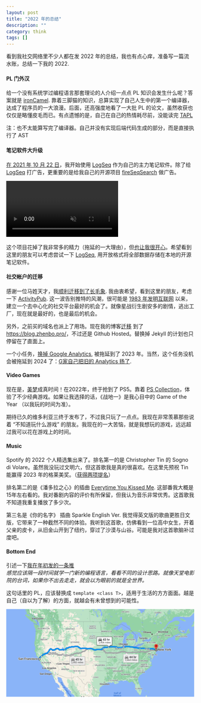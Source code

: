 ```yaml
---
layout: post
title: "2022 年的总结"
description: ""
category: think
tags: []
---
```



看到我社交网络里不少人都在发 2022 年的总结，我也有点心痒，准备写一篇流水账，总结一下我的 2022.


#### PL 门外汉  

给一个没有系统学过编程语言那套理论的人介绍一点点 PL 知识会发生什么呢？答案就是 [ironCamel](https://github.com/Endle/ironCamel). 靠着三脚猫的知识，总算实现了自己人生中的第一个编译器，达成了程序员的一大浪漫。后面，还高强度地看了一大批 PL 的论文，虽然收获也仅仅是略懂皮毛而已。有点遗憾的是，自己在自己的热情耗尽前，没能读完 [TAPL](https://www.worldcat.org/title/types-and-programming-languages/oclc/51958338)  

注：也不太能算写完了编译器。自己并没有实现后端代码生成的部分，而是直接执行了 AST  



#### 笔记软件大升级
[在 2021 年 10 月 22 日](https://twitter.com/ZhenboLi1/status/1583837511557984256)，我开始使用 [LogSeq][] 作为自己的主力笔记软件。除了给 [LogSeq][] 打广告，更重要的是给我自己的开源项目 [fireSeqSearch](https://github.com/Endle/fireSeqSearch) 做广告。


<video src="https://user-images.githubusercontent.com/3221521/168455012-e1183f62-4682-4230-84e7-8a461d8985a0.mp4" data-canonical-src="https://user-images.githubusercontent.com/3221521/168455012-e1183f62-4682-4230-84e7-8a461d8985a0.mp4" controls="controls" muted="muted" class="d-block rounded-bottom-2 border-top width-fit" style="max-height:640px; max-width: 100%;">
</video>


这个项目花掉了我非常多的精力（拖延的一大理由），但[也让我很开心](https://fediscience.org/@zhenboli/109419358200038482)。希望看到这里的朋友可以考虑尝试一下 [LogSeq][], 用开放格式将全部数据存储在本地的开源笔记软件。


#### 社交帐户的迁移  
感谢一位马姓天才，我[顺利迁移到了长毛象](https://fediscience.org/@zhenboli). 我由衷希望，看到这里的朋友，考虑一下 [ActivityPub](https://en.wikipedia.org/wiki/ActivityPub). 这一波告别推特的风潮，很可能是 [1983 年发明互联网](https://www.usg.edu/galileo/skills/unit07/internet07_02.phtml) 以来，建立一个去中心化的社交平台最好的机会了。就像星战衍生剧安多的剧情，逃出工厂，现在就是最好的，也是最后的机会。  


另外，之前买的域名也派上了用场。现在我的博客[迁移](https://fediscience.org/@zhenboli/109351164744707704) 到了 <https://blog.zhenbo.pro/>，不过还是 Github Hosted。替换掉 Jekyll 的计划也只停留在了直面上。

一个小任务，[换掉 Google Analytics](https://fediscience.org/@zhenboli/109609779087692196), 被拖延到了 2023 年。当然，这个任务没机会被拖延到 2024 了：[G家自己把旧的 Analytics 扬了](https://support.google.com/analytics/answer/11583528?hl=en). 

#### Video Games  
现在是，[美梦](https://twitter.com/ZhenboLi1/status/1503416807046144009)成真时间！在2022年，终于抢到了 PS5。靠着 [PS Collection](https://psnine.com/topic/35604)，体验了不少经典游戏。如果让我选择的话，《战地一》是我心目中的 Game of the Year （以我玩的时间为准）。

期待已久的维多利亚三终于发布了，不过我只玩了一点点。我现在非常羡慕那些说着 “不知道玩什么游戏” 的朋友。我现在的一大苦恼，就是我想玩的游戏，远远超过我可以花在游戏上的时间。  

#### Music  
Spotify 的 2022 个人精选集出来了。排名第一的是 Christopher Tin 的 Sogno di Volare。虽然我没玩过文明六，但这首歌我是真的很喜欢。在这里先预祝 Tin 能赢得 2023 年的格莱美奖。（[获得两项提名](https://www.paloaltoonline.com/news/2022/12/04/around-town-composer-christopher-tin-collects-two-grammy-nominations)）  

排名第二的是《潘多拉之心》的插曲 [Everytime You Kissed Me](https://mochijun.fandom.com/wiki/Everytime_you_kissed_me). 这部番我大概是15年左右看的。我对番剧内容的评价有所保留，但我认为音乐非常优秀。这首歌我不知道我重复播放了多少次。  

第三名是《你的名字》 插曲 Sparkle English Ver. 我觉得英文版的歌曲更胜日文版，它带来了一种截然不同的体验。我听到这首歌，仿佛看到一位高中女生，开着父亲的皮卡，从旧金山开到了纽约，穿过了沙漠与山谷。可能是我对这首歌脑补过度吧。

#### Bottom End  
引述一下[我在年初发的一条推](https://twitter.com/ZhenboLi1/status/1478567278186676228)  
*感觉应该隔一段时间就学一门新的编程语言，看看不同的设计思路。就像天堂电影院的台词，如果你不出去走走，就会以为眼前的就是全世界。*  


这句话里的 PL，应该替换成 `template <class T>`，适用于生活的方方面面。越是自己（自以为了解）的方面，就越会有未曾想到的可能性。

![Image SFO to NYC](/images/2022/2022_summary_sfo2nyc.png)


[LogSeq]: https://github.com/logseq/logseq/




